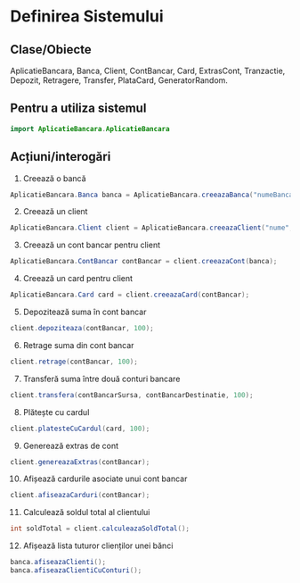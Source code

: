 
# Definirea Sistemului

## Clase/Obiecte

AplicatieBancara, Banca, Client, ContBancar, Card, ExtrasCont, Tranzactie, Depozit, Retragere, Transfer, PlataCard, GeneratorRandom.
 
## Pentru a utiliza sistemul
```java
import AplicatieBancara.AplicatieBancara
```
## Acțiuni/interogări

1. Creează o bancă
```java
AplicatieBancara.Banca banca = AplicatieBancara.creeazaBanca("numeBanca", "codBanca");
```
2. Creează un client
 ```java
AplicatieBancara.Client client = AplicatieBancara.creeazaClient("nume", "cnp");
```
3. Creează un cont bancar pentru client
```java
AplicatieBancara.ContBancar contBancar = client.creeazaCont(banca);
```
4. Creează un card pentru client
```java
AplicatieBancara.Card card = client.creeazaCard(contBancar);
```
5. Depozitează suma în cont bancar
```java
client.depoziteaza(contBancar, 100);
```
6. Retrage suma din cont bancar
```java
client.retrage(contBancar, 100);
```
7. Transferă suma între două conturi bancare
```java
client.transfera(contBancarSursa, contBancarDestinatie, 100);
```
8. Plătește cu cardul
```java
client.platesteCuCardul(card, 100);
```
9. Generează extras de cont
```java  
client.genereazaExtras(contBancar);
```
10. Afișează cardurile asociate unui cont bancar
```java
client.afiseazaCarduri(contBancar);
```
11. Calculează soldul total al clientului
```java
int soldTotal = client.calculeazaSoldTotal();
```
12. Afișează lista tuturor clienților unei bănci
```java
banca.afiseazaClienti();
banca.afiseazaClientiCuConturi();
```













